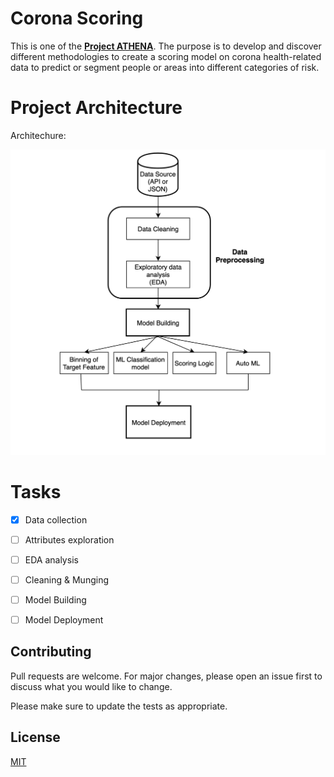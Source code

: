 # Corona Scoring

This is one of the **[Project ATHENA](https://athena-project.life/)**. The purpose is to develop and discover different methodologies to create a scoring model on corona health-related data to predict or segment people or areas into different categories of risk.


# Project Architecture

Architechure: 

![corona_scoring_architecture](images/corona_scoring_architecture.png)

# Tasks
- [x] Data collection
- [ ] Attributes exploration
- [ ] EDA analysis
- [ ] Cleaning & Munging
- [ ] Model Building
- [ ] Model Deployment


## Contributing
Pull requests are welcome. For major changes, please open an issue first to discuss what you would like to change.

Please make sure to update the tests as appropriate.

## License
[MIT](https://choosealicense.com/licenses/mit/)